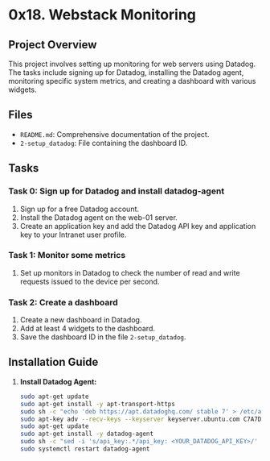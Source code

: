 # 0x18. Webstack Monitoring

## Project Overview

This project involves setting up monitoring for web servers using Datadog. The tasks include signing up for Datadog, installing the Datadog agent, monitoring specific system metrics, and creating a dashboard with various widgets.

## Files

- `README.md`: Comprehensive documentation of the project.
- `2-setup_datadog`: File containing the dashboard ID.

## Tasks

### Task 0: Sign up for Datadog and install datadog-agent

1. Sign up for a free Datadog account.
2. Install the Datadog agent on the web-01 server.
3. Create an application key and add the Datadog API key and application key to your Intranet user profile.

### Task 1: Monitor some metrics

1. Set up monitors in Datadog to check the number of read and write requests issued to the device per second.

### Task 2: Create a dashboard

1. Create a new dashboard in Datadog.
2. Add at least 4 widgets to the dashboard.
3. Save the dashboard ID in the file `2-setup_datadog`.

## Installation Guide

1. **Install Datadog Agent:**
   ```sh
   sudo apt-get update
   sudo apt-get install -y apt-transport-https
   sudo sh -c "echo 'deb https://apt.datadoghq.com/ stable 7' > /etc/apt/sources.list.d/datadog.list"
   sudo apt-key adv --recv-keys --keyserver keyserver.ubuntu.com C7A7DA52
   sudo apt-get update
   sudo apt-get install -y datadog-agent
   sudo sh -c "sed -i 's/api_key:.*/api_key: <YOUR_DATADOG_API_KEY>/' /etc/datadog-agent/datadog.yaml"
   sudo systemctl restart datadog-agent

